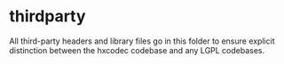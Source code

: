 # thirdparty

All third-party headers and library files go in this folder to ensure explicit distinction between the hxcodec codebase and any LGPL codebases.
